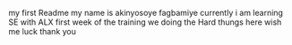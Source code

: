 my first Readme
my name is akinyosoye fagbamiye
currently i am learning SE with ALX
first week of the training
we doing the Hard thungs here
wish me luck
thank you
